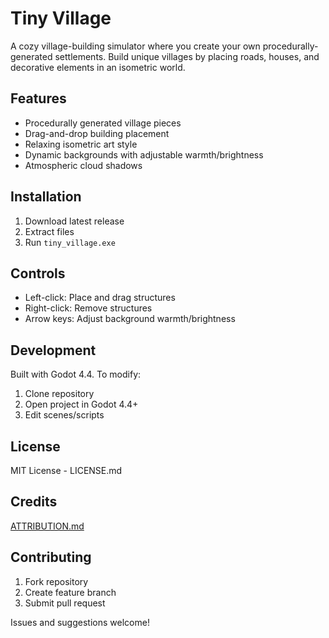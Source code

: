 # Tiny Village

A cozy village-building simulator where you create your own procedurally-generated settlements. Build unique villages by placing roads, houses, and decorative elements in an isometric world.

## Features
- Procedurally generated village pieces
- Drag-and-drop building placement
- Relaxing isometric art style
- Dynamic backgrounds with adjustable warmth/brightness
- Atmospheric cloud shadows

## Installation
1. Download latest release
2. Extract files
3. Run `tiny_village.exe`

## Controls
- Left-click: Place and drag structures
- Right-click: Remove structures
- Arrow keys: Adjust background warmth/brightness

## Development
Built with Godot 4.4. To modify:
1. Clone repository
2. Open project in Godot 4.4+
3. Edit scenes/scripts

## License
MIT License - LICENSE.md

## Credits
[ATTRIBUTION.md](tiny_village_project/addons/maaacks_menus_template/examples/ATTRIBUTION.md)

## Contributing
1. Fork repository
2. Create feature branch
3. Submit pull request

Issues and suggestions welcome!